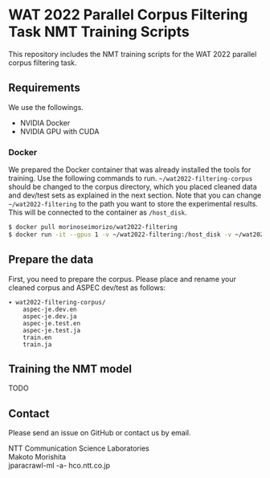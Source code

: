 # WAT 2022 Parallel Corpus Filtering Task NMT Training Scripts
This repository includes the NMT training scripts for the WAT 2022 parallel corpus filtering task.


## Requirements
We use the followings.
- NVIDIA Docker
- NVIDIA GPU with CUDA


### Docker
We prepared the Docker container that was already installed the tools for training.
Use the following commands to run.
`~/wat2022-filtering-corpus` should be changed to the corpus directory, which you placed cleaned data and dev/test sets as explained in the next section.
Note that you can change `~/wat2022-filtering` to the path you want to store the experimental results.
This will be connected to the container as `/host_disk`.
``` sh
$ docker pull morinoseimorizo/wat2022-filtering
$ docker run -it --gpus 1 -v ~/wat2022-filtering:/host_disk -v ~/wat2022-filtering-corpus:/corpus wat2022-filtering-train bash
```


## Prepare the data
First, you need to prepare the corpus.
Please place and rename your cleaned corpus and ASPEC dev/test as follows:

``` 
▾ wat2022-filtering-corpus/
    aspec-je.dev.en
    aspec-je.dev.ja
    aspec-je.test.en
    aspec-je.test.ja
    train.en
    train.ja
```

## Training the NMT model
TODO


## Contact
Please send an issue on GitHub or contact us by email.  

NTT Communication Science Laboratories  
Makoto Morishita  
jparacrawl-ml -a- hco.ntt.co.jp  